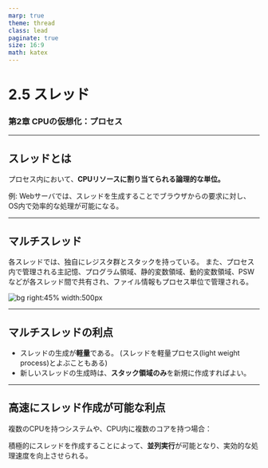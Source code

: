 ```yaml
---
marp: true
theme: thread
class: lead
paginate: true
size: 16:9
math: katex
---
```


<!-- _class: title -->
<!-- MarpWebEditorで用意されているクラスかも -->

# 2.5 スレッド

### 第2章 CPUの仮想化：プロセス

---

<!-- header: 2.5 スレッド -->
## スレッドとは

プロセス内において、**CPUリソースに割り当てられる論理的な単位。**

例: Webサーバでは、スレッドを生成することでブラウザからの要求に対し、OS内で効率的な処理が可能になる。

---

## マルチスレッド

各スレッドでは、独自にレジスタ群とスタックを持っている。
また、プロセス内で管理される主記憶、プログラム領域、静的変数領域、動的変数領域、PSWなどが各スレッド間で共有され、ファイル情報もプロセス単位で管理される。

![bg right:45% width:500px](https://marp-web-editor.s3.ap-northeast-1.amazonaws.com/7a362968-fcd1-47dc-a3fd-cb860e71fc8f.jpg)

---

## マルチスレッドの利点

- スレッドの生成が**軽量**である。
(スレッドを軽量プロセス(light weight process)とよぶこともある)
- 新しいスレッドの生成時は、**スタック領域のみ**を新規に作成すればよい。

---

## 高速にスレッド作成が可能な利点

複数のCPUを持つシステムや、CPU内に複数のコアを持つ場合：

積極的にスレッドを作成することによって、**並列実行**が可能となり、実効的な処理速度を向上させられる。


